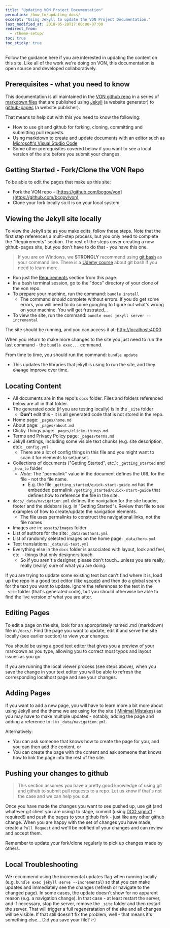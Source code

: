 ```yaml
---
title: "Updating VON Project Documentation"
permalink: /how_to/updating-docs/
excerpt: "Using Jekyll to update the VON Project Documentation."
last_modified_at: 2018-05-28T17:00:00-07:00
redirect_from:
  - /theme-setup/
toc: true
toc_sticky: true
---
```


Follow the guidance here if you are interested in updating the content on this site.  Like all of the work we're doing on VON, this documentation is open source and developed collaboratively.

## Prerequisites - what you need to know

This documentation is all maintained in the [VON github repo](https://github.com/bcgov/von) in a series of [markdown files](https://kramdown.gettalong.org/quickref.html) that are published using [Jekyll](https://jekyllrb.com/) (a website generator) to [github-pages](https://pages.github.com/) (a website publisher).

That means to help out with this you need to know the following:

* How to use git and github for forking, cloning, committing and submitting pull requests.
* Using markdown to create and update documents with an editor such as [Microsoft's Visual Studio Code](https://code.visualstudio.com/)
* Some other prerequisites covered below if you want to see a local version of the site before you submit your changes.

## Getting Started - Fork/Clone the VON Repo

To be able to edit the pages that make up this site:

* Fork the VON repo - [https://github.com/bcgov/von](https://github.com/bcgov/von)
* Clone your fork locally so it is on your local system.

## Viewing the Jekyll site locally

To view the Jekyll site as you make edits, follow these steps. Note that the first step references a multi-step process, but you only need to complete the "Requirements" section.  The rest of the steps cover creating a new github-pages site, but you don't have to do that - you have this one.

> If you are on Windows, we **STRONGLY** recommend using [git bash](https://gitforwindows.org/) as your command line. There is a [Udemy course](https://www.udemy.com/git-bash/) about git bash if you need to learn more.


* Run just the [Requirements](https://help.github.com/articles/setting-up-your-github-pages-site-locally-with-jekyll/) section from this page.
* In a bash terminal session, go to the "docs" directory of your clone of the von repo.
* To prepare your machine, run the command: ```bundle install```
  * The command _should_ complete without errors. If you do get some errors, you will need to do some googling to figure out what's wrong on your machine. You will get frustrated...
* To view the site, run the command: ```bundle exec jekyll server --incremental```

The site should be running, and you can access it at: [http://localhost:4000](http://localhost:4000)

When you return to make more changes to the site you just need to run the last command - the ```bundle exec...``` command.

From time to time, you should run the command: ```bundle update```
  * This updates the libraries that jekyll is using to run the site, and they ~~change~~ improve over time.

## Locating Content

* All documents are in the repo's `docs` folder. Files and folders referenced below are all in that folder.
* The generated code (if you are testing locally) is in the `_site` folder
    * **Don't** edit this - it is all generated code that is not stored in the repo.
* Home page: `_pages/home.md`
* About page: `_pages/about.md`
* Clicky Things page: `_pages/clicky-things.md`
* Terms and Privacy Policy page: `_pages/terms.md`
* Jekyll settings, including some visible text chunks (e.g. site description, etc): `_config.yml`
    * There are a lot of config things in this file and you might want to scan it for elements to set/unset.
* Collections of documents ("Getting Started", etc.): `_getting_started` and `_how_to` folder
  * *Note*: The "permalink" value in the document defines the URL for the file - not the file name. 
      * E.g. the file `_getting_started/quick-start-guide.md` has the embedded permalink `/getting_started/quick-start-guide` that defines how to reference the file in the site.
* `docs/_data/navigation.yml` defines the navigation for the site header, footer and the sidebars (e.g. in "Getting Started"). Review that file to see examples of how to create/update the navigation elements.
    * The file uses permalinks to construct the navigational links, not the file names
* Images are in: `assets/images` folder
* List of authors for the site: `_data/authors.yml`
* List of randomly selected images on the home page: `_data/hero.yml`
* Text translations: `_data/ui-text.yml`
* Everything else in the `docs` folder is associated with layout, look and feel, etc. - things that only designers touch.
    * So if you aren't a designer, please don't touch...unless you are really, really (really) sure of what you are doing.

If you are trying to update some existing text but can't find where it is, load up the repo in a good text editor (like [vscode](https://code.visualstudio.com/)) and then do a global search for the text you want to update.  Ignore the references to the text in the `_site` folder (that's generated code), but you should otherwise be able to find the live version of what you are after.

## Editing Pages

To edit a page on the site, look for an appropriately named .md (markdown) file in `/docs/`. Find the page you want to update, edit it and serve the site locally (see earlier section) to view your changes.

You should be using a good text editor that gives you a preview of your markdown as you type, allowing you to correct most typos and layout issues as you go.

If you are running the local viewer process (see steps above), when you save the change in your text editor you will be able to refresh the corresponding localhost page and see your changes.

## Adding Pages

If you want to add a new page, you will have to learn more a bit more about using Jekyll and the theme we are using for the site ( [Minimal Mistakes](https://mmistakes.github.io/minimal-mistakes/)) as you may have to make multiple updates - notably, adding the page and adding a reference to it in `_data/navigation.yml`.

Alternatively:

* You can ask someone that knows how to create the page for you, and you can then add the content, or
* You can create the page with the content and ask someone that knows how to link the page into the rest of the site.

## Pushing your changes to github

> This section assumes you have a pretty good knowledge of using git and github to submit pull requests to a repo. Let us know if that's not the case and we can help you out.

Once you have made the changes you want to see pushed up, use git (and whatever git client you are using) to stage, commit (using [DCO signoff](https://stackoverflow.com/questions/1962094/what-is-the-sign-off-feature-in-git-for) - required!) and push the pages to your github fork - just like any other github change. When you are happy with the set of changes you have made, create a `Pull Request` and we'll be notified of your changes and can review and accept them.

Remember to update your fork/clone regularly to pick up changes made by others.

## Local Troubleshooting

We recommend using the incremental updates flag when running locally (e.g. `bundle exec jekyll serve --incremental`) so that you can make updates and immediately see the changes (refresh or navigate to the changed page). In some cases, the update doesn't show for no apparent reason (e.g. a navigation change). In that case - at least restart the server, and if necessary, stop the server, remove the `_site` folder and then restart the server.  That will trigger a full regeneratation of the site and all changes will be visible. If that still doesn't fix the problem, well - that means it's something else...  Did you save your file? :-)